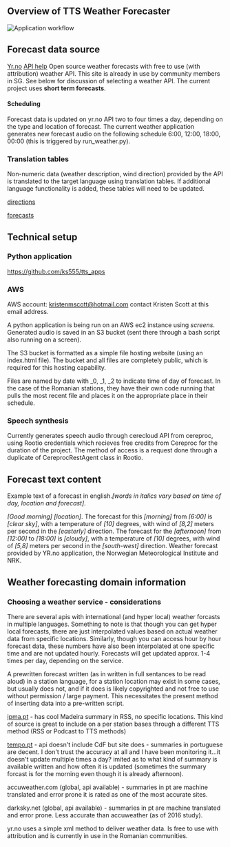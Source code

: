 ## Overview of TTS Weather Forecaster
![Application workflow](https://github.com/ks555/tts_apps/blob/master/weather/weather%20diagram.png)


## Forecast data source
[Yr.no](https://www.yr.no/)
[API help](https://hjelp.yr.no/hc/en-us)
Open source weather forecasts with free to use (with attribution) weather API. This site is already in use by community members in SG. See below for discussion of selecting a weather API. The current project uses **short term forecasts**.

#### Scheduling
Forecast data is updated on yr.no API two to four times a day, depending on the type and location of forecast.
The current weather application generates new forecast audio on the following schedule 6:00, 12:00, 18:00, 00:00 (this is triggered by run_weather.py). 

### Translation tables
Non-numeric data (weather description, wind direction) provided by the API is translated to the target language using translation tables. If additional language functionality is added, these tables will need to be updated.

[directions](https://github.com/ks555/tts_apps/blob/master/weather/direction_translation_yrno.csv)

[forecasts](https://github.com/ks555/tts_apps/weather/weather_translation_yrno.csv)

## Technical setup

### Python application
https://github.com/ks555/tts_apps
### AWS
AWS account: kristenmscott@hotmail.com  contact Kristen Scott at this email address.

A python application is being run on an AWS ec2 instance using *screens*. Generated audio is saved in an S3 bucket (sent there through a bash script also running on a screen). 

The S3 bucket is formatted as a simple file hosting website (using an index.html file). The bucket and all files are completely public, which is required for this hosting capability.

Files are named by date with _0, _1, _2 to indicate time of day of forecast. In the case of the Romanian stations, they have their own code running that pulls the most recent file and places it on the appropriate place in their schedule.

### Speech synthesis
Currently generates speech audio through cerecloud API from cereproc, using Rootio credentials which recieves free credits from Cereproc for the duration of the project. The method of access is a request done through a duplicate of CereprocRestAgent class in Rootio.

## Forecast text content
Example text of  a forecast in english.*[words in italics vary based on time of day, location and forecast]*.

 *[Good morning] [location]*. The forecast for this *[morning]* from *[6:00]* is *[clear sky]*, with a temperature of *[10]* degrees, with wind of *[8,2]* meters per second in the *[easterly]* direction. The forecast for the *[afternoon]* from *[12:00]* to *[18:00]* is *[cloudy]*, with a temperature of *[10]* degrees, with wind of *[5,8]* meters per second in the *[south-west]* direction. Weather forecast provided by YR.no application, the Norwegian Meteorological Institute and NRK.

## Weather forecasting domain information
### Choosing a weather service - considerations

There are several apis with international (and hyper local) weather forcasts in multiple languages. Something to note is that though you can get hyper local forecasts, there are just interpolated values based on actual weather data from specific locations. Similarly, though you can access hour by hour forecast data, these numbers have also been interpolated at one specific time and are not updated hourly. Forecasts will get updated approx. 1-4 times per day, depending on the service.

A prewritten forecast written (as in written in full sentances to be read aloud) in a station language, for a station location may exist in some cases, but usually does not, and if it does is likely copyrighted and not free to use without permission / large payment. This necessitates the present method of inserting data into a pre-written script. 

[ipma.pt](http://ipma.pt) - has cool Madeira summary in RSS, no specific locations. This kind of source is great to include on a per station bases through a different TTS method (RSS or Podcast to TTS methods)

[tempo.pt](http://tempo.pt) - api doesn't include CdF but site does - summaries in portuguese are decent. I don't trust the accuracy at all and I have been monitoring it...it doesn't update multiple times a day? imited as to what kind of summary is available written and how often it is updated (sometimes the summary forcast is for the morning even though it is already afternoon).

accuweather.com (global, api available) - summaries in pt are machine translated and error prone it is rated as one of the most accurate sites.

darksky.net (global, api available) - summaries in pt are machine translated and error prone. Less accurate than accuweather (as of 2016 study).

yr.no uses a simple xml method to deliver weather data. Is free to use with attribution and is currently in use in the Romanian communities.

